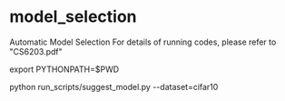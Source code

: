 # model_selection

Automatic Model Selection
For details of running codes, please refer to "CS6203.pdf"

export PYTHONPATH=$PWD

python run_scripts/suggest_model.py --dataset=cifar10


